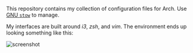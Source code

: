 This repository contains my collection of configuration files for Arch. Use
[GNU `stow`][1] to manage.

[1]: https://www.gnu.org/software/stow/

My interfaces are built around *i3*, *zsh*, and *vim*. The environment ends up
looking something like this:

![screenshot](https://github.com/denten/.dotfiles/raw/master/layoutidea.png)
